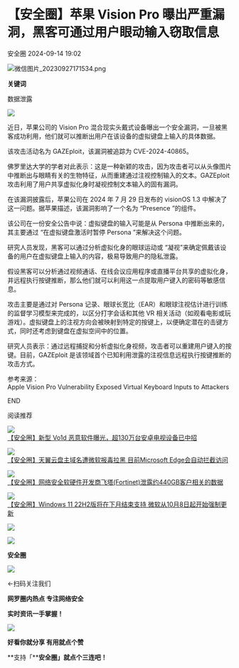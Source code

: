 #  【安全圈】苹果 Vision Pro 曝出严重漏洞，黑客可通过用户眼动输入窃取信息   
 安全圈   2024-09-14 19:02  
  
![](https://mmbiz.qpic.cn/sz_mmbiz_png/aBHpjnrGylgOvEXHviaXu1fO2nLov9bZ055v7s8F6w1DD1I0bx2h3zaOx0Mibd5CngBwwj2nTeEbupw7xpBsx27Q/640?wx_fmt=png&from=appmsg "微信图片_20230927171534.png")  
  
  
**关键词**  
  
  
  
数据泄露  
  
  
![](https://mmbiz.qpic.cn/sz_mmbiz_jpg/aBHpjnrGyliaNHjCO1dPBFMDocQfhIht61y4epuhzDzdG8KCVaHSXh4nBVwp03Me5anAoorB2iapg1zwGGtTKa1g/640?wx_fmt=jpeg&from=appmsg "")  
  
近日，苹果公司的 Vision Pro 混合现实头戴式设备曝出一个安全漏洞，一旦被黑客成功利用，他们就可以推断出用户在该设备的虚拟键盘上输入的具体数据。  
  
该攻击活动名为 GAZEploit，该漏洞被追踪为 CVE-2024-40865。  
  
佛罗里达大学的学者对此表示：这是一种新颖的攻击，因为攻击者可以从头像图片中推断出与眼睛有关的生物特征，从而重建通过注视控制输入的文本。GAZEploit攻击利用了用户共享虚拟化身时凝视控制文本输入的固有漏洞。  
  
在该漏洞披露后，苹果公司在 2024 年 7 月 29 日发布的 visionOS 1.3 中解决了这一问题。据苹果描述，该漏洞影响了一个名为 “Presence ”的组件。  
  
该公司在一份安全公告中说：虚拟键盘的输入可能是从 Persona 中推断出来的，其主要通过 “在虚拟键盘激活时暂停 Persona ”来解决这个问题。  
  
研究人员发现，黑客可以通过分析虚拟化身的眼球运动或 “凝视”来确定佩戴该设备的用户在虚拟键盘上输入的内容，极易导致用户的隐私泄露。  
  
假设黑客可以分析通过视频通话、在线会议应用程序或直播平台共享的虚拟化身，并远程执行按键推断，那么他们就可以利用这一点提取用户键入的密码等敏感信息。  
  
攻击主要是通过对 Persona 记录、眼球长宽比（EAR）和眼球注视估计进行训练的监督学习模型来完成的，以区分打字会话和其他 VR 相关活动（如观看电影或玩游戏）。虚拟键盘上的注视方向会被映射到特定的按键上，以便确定潜在的击键方式，同时还考虑到键盘在虚拟空间中的位置。  
  
研究人员表示：通过远程捕捉和分析虚拟化身视频，攻击者可以重建用户键入的按键。目前，GAZEploit 是该领域首个已知利用泄露的注视信息远程执行按键推断的攻击方式。  
  
参考来源：  
Apple Vision Pro Vulnerability Exposed Virtual Keyboard Inputs to Attackers   
  
END  
  
  
阅读推荐  
  
  
![](https://mmbiz.qpic.cn/sz_mmbiz_jpg/aBHpjnrGyliaQMtdXVyG0mKxE0UORZ0ccHv6u9KrSpvq29PNagJll5hNGOzLAbxdyydCGW5fmibrvpP05TOfibDlw/640?wx_fmt=jpeg "")  
[【安全圈】新型 Vo1d 恶意软件曝光，超130万台安卓电视设备已中招](http://mp.weixin.qq.com/s?__biz=MzIzMzE4NDU1OQ==&mid=2652064371&idx=1&sn=86872ba5c7fd0a8fb03d84febaa490d2&chksm=f36e6633c419ef2582f41f7358b5a94ec9e1ea409cbd54a4e4038c81e4f7ee545452d86a80ca&scene=21#wechat_redirect)  
  
  
  
![](https://mmbiz.qpic.cn/sz_mmbiz_png/aBHpjnrGyliaQMtdXVyG0mKxE0UORZ0ccwgHI6ds7LRyGAxHH65BGRIicoyrib1ADicuTbN0zNqz29mCVgRNC5tw0w/640?wx_fmt=png "")  
[【安全圈】天翼云盘主域名遭微软报毒拉黑 目前Microsoft Edge会自动拦截访问](http://mp.weixin.qq.com/s?__biz=MzIzMzE4NDU1OQ==&mid=2652064371&idx=2&sn=9c6331bd04185788e03156e723c86aba&chksm=f36e6633c419ef255b39135c006f3d38b741d9c8a4e855bf8fa5e646b10097ea01536887ee14&scene=21#wechat_redirect)  
  
  
  
![](https://mmbiz.qpic.cn/sz_mmbiz_png/aBHpjnrGyliaQMtdXVyG0mKxE0UORZ0cc8Victdkjliaiabp79icS3ucppL0Ok6LPGVTGnicLQJ9IPR7Bl4EE5UtcUicA/640?wx_fmt=png "")  
[【安全圈】网络安全软硬件开发商飞塔(Fortinet)泄露约440GB客户相关的数据](http://mp.weixin.qq.com/s?__biz=MzIzMzE4NDU1OQ==&mid=2652064371&idx=3&sn=f978ad9b352ecb4006ea727e1d181157&chksm=f36e6633c419ef2503fda40defd9a7dbec8f80967a704f4e9c017c684beff17192e2ce836029&scene=21#wechat_redirect)  
  
  
  
![](https://mmbiz.qpic.cn/sz_mmbiz_png/aBHpjnrGyliaQMtdXVyG0mKxE0UORZ0ccT1lic86Mh3JWP1gwibcNKYchKuP7Gq21gKs7LZcQ9volJtyicr2MHdutA/640?wx_fmt=png "")  
[【安全圈】Windows 11 22H2版将在下月结束支持 微软从10月8日起开始强制更新](http://mp.weixin.qq.com/s?__biz=MzIzMzE4NDU1OQ==&mid=2652064371&idx=4&sn=463256c6b4a84c7f835c4ac8d4e9add2&chksm=f36e6633c419ef2584a9d72c9ee174a113221b71c6bf04386e34a5a1be07a81daef4426f791e&scene=21#wechat_redirect)  
  
  
  
  
  
  
![](https://mmbiz.qpic.cn/mmbiz_gif/aBHpjnrGylgeVsVlL5y1RPJfUdozNyCEft6M27yliapIdNjlcdMaZ4UR4XxnQprGlCg8NH2Hz5Oib5aPIOiaqUicDQ/640?wx_fmt=gif "")  
  
  
  
![](https://mmbiz.qpic.cn/mmbiz_png/aBHpjnrGylgeVsVlL5y1RPJfUdozNyCEDQIyPYpjfp0XDaaKjeaU6YdFae1iagIvFmFb4djeiahnUy2jBnxkMbaw/640?wx_fmt=png "")  
  
**安全圈**  
  
![](https://mmbiz.qpic.cn/mmbiz_gif/aBHpjnrGylgeVsVlL5y1RPJfUdozNyCEft6M27yliapIdNjlcdMaZ4UR4XxnQprGlCg8NH2Hz5Oib5aPIOiaqUicDQ/640?wx_fmt=gif "")  
  
  
←扫码关注我们  
  
**网罗圈内热点 专注网络安全**  
  
**实时资讯一手掌握！**  
  
  
![](https://mmbiz.qpic.cn/mmbiz_gif/aBHpjnrGylgeVsVlL5y1RPJfUdozNyCE3vpzhuku5s1qibibQjHnY68iciaIGB4zYw1Zbl05GQ3H4hadeLdBpQ9wEA/640?wx_fmt=gif "")  
  
**好看你就分享 有用就点个赞**  
  
**支持「****安全圈」就点个三连吧！**  
  
  
  
